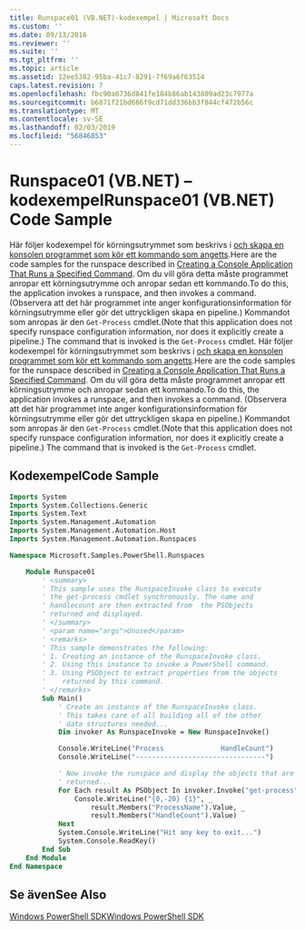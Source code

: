 ```yaml
---
title: Runspace01 (VB.NET)-kodexempel | Microsoft Docs
ms.custom: ''
ms.date: 09/13/2016
ms.reviewer: ''
ms.suite: ''
ms.tgt_pltfrm: ''
ms.topic: article
ms.assetid: 12ee5382-95ba-41c7-8291-7f69a6f63514
caps.latest.revision: 7
ms.openlocfilehash: fbc90a6736d841fe184b86ab143809ad23c7977a
ms.sourcegitcommit: b6871f21bd666f9cd71dd336bb3f844cf472b56c
ms.translationtype: MT
ms.contentlocale: sv-SE
ms.lasthandoff: 02/03/2019
ms.locfileid: "56846853"
---
```

# <a name="runspace01-vbnet-code-sample"></a><span data-ttu-id="f54d5-102">Runspace01 (VB.NET) – kodexempel</span><span class="sxs-lookup"><span data-stu-id="f54d5-102">Runspace01 (VB.NET) Code Sample</span></span>

<span data-ttu-id="f54d5-103">Här följer kodexempel för körningsutrymmet som beskrivs i [och skapa en konsolen programmet som kör ett kommando som angetts](http://msdn.microsoft.com/en-us/793a6570-a072-4799-840b-172f28ce620e).</span><span class="sxs-lookup"><span data-stu-id="f54d5-103">Here are the code samples for the runspace described in [Creating a Console Application That Runs a Specified Command](http://msdn.microsoft.com/en-us/793a6570-a072-4799-840b-172f28ce620e).</span></span> <span data-ttu-id="f54d5-104">Om du vill göra detta måste programmet anropar ett körningsutrymme och anropar sedan ett kommando.</span><span class="sxs-lookup"><span data-stu-id="f54d5-104">To do this, the application invokes a runspace, and then invokes a command.</span></span> <span data-ttu-id="f54d5-105">(Observera att det här programmet inte anger konfigurationsinformation för körningsutrymme eller gör det uttryckligen skapa en pipeline.) Kommandot som anropas är den `Get-Process` cmdlet.</span><span class="sxs-lookup"><span data-stu-id="f54d5-105">(Note that this application does not specify runspace configuration information, nor does it explicitly create a pipeline.) The command that is invoked is the `Get-Process` cmdlet.</span></span>
<span data-ttu-id="f54d5-106">Här följer kodexempel för körningsutrymmet som beskrivs i [och skapa en konsolen programmet som kör ett kommando som angetts](http://msdn.microsoft.com/en-us/793a6570-a072-4799-840b-172f28ce620e).</span><span class="sxs-lookup"><span data-stu-id="f54d5-106">Here are the code samples for the runspace described in [Creating a Console Application That Runs a Specified Command](http://msdn.microsoft.com/en-us/793a6570-a072-4799-840b-172f28ce620e).</span></span> <span data-ttu-id="f54d5-107">Om du vill göra detta måste programmet anropar ett körningsutrymme och anropar sedan ett kommando.</span><span class="sxs-lookup"><span data-stu-id="f54d5-107">To do this, the application invokes a runspace, and then invokes a command.</span></span> <span data-ttu-id="f54d5-108">(Observera att det här programmet inte anger konfigurationsinformation för körningsutrymme eller gör det uttryckligen skapa en pipeline.) Kommandot som anropas är den `Get-Process` cmdlet.</span><span class="sxs-lookup"><span data-stu-id="f54d5-108">(Note that this application does not specify runspace configuration information, nor does it explicitly create a pipeline.) The command that is invoked is the `Get-Process` cmdlet.</span></span>

## <a name="code-sample"></a><span data-ttu-id="f54d5-109">Kodexempel</span><span class="sxs-lookup"><span data-stu-id="f54d5-109">Code Sample</span></span>

```vb
Imports System
Imports System.Collections.Generic
Imports System.Text
Imports System.Management.Automation
Imports System.Management.Automation.Host
Imports System.Management.Automation.Runspaces

Namespace Microsoft.Samples.PowerShell.Runspaces

    Module Runspace01
        ' <summary>
        ' This sample uses the RunspaceInvoke class to execute
        ' the get-process cmdlet synchronously. The name and
        ' handlecount are then extracted from  the PSObjects
        ' returned and displayed.
        ' </summary>
        ' <param name="args">Unused</param>
        ' <remarks>
        ' This sample demonstrates the following:
        ' 1. Creating an instance of the RunspaceInvoke class.
        ' 2. Using this instance to invoke a PowerShell command.
        ' 3. Using PSObject to extract properties from the objects
        '    returned by this command.
        ' </remarks>
        Sub Main()
            ' Create an instance of the RunspaceInvoke class.
            ' This takes care of all building all of the other
            ' data structures needed...
            Dim invoker As RunspaceInvoke = New RunspaceInvoke()

            Console.WriteLine("Process              HandleCount")
            Console.WriteLine("--------------------------------")

            ' Now invoke the runspace and display the objects that are
            ' returned...
            For Each result As PSObject In invoker.Invoke("get-process")
                Console.WriteLine("{0,-20} {1}", _
                    result.Members("ProcessName").Value, _
                    result.Members("HandleCount").Value)
            Next
            System.Console.WriteLine("Hit any key to exit...")
            System.Console.ReadKey()
        End Sub
    End Module
End Namespace
```

<!-- TODO!!!: [!code-csharp[Runspace01.vb](../../powershell-sdk-samples/SDK-2.0/vb/Runspace01/Runspace01.vb#L09-L53 "Runspace01.vb")] -->

## <a name="see-also"></a><span data-ttu-id="f54d5-110">Se även</span><span class="sxs-lookup"><span data-stu-id="f54d5-110">See Also</span></span>

[<span data-ttu-id="f54d5-111">Windows PowerShell SDK</span><span class="sxs-lookup"><span data-stu-id="f54d5-111">Windows PowerShell SDK</span></span>](../windows-powershell-reference.md)
